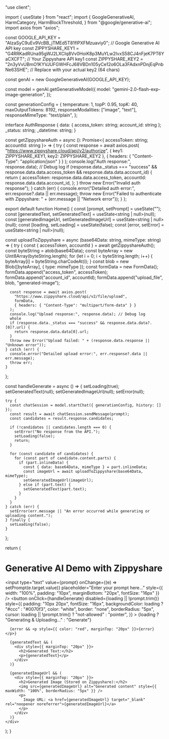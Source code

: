 "use client";

import { useState } from "react";
import {
  GoogleGenerativeAI,
  HarmCategory,
  HarmBlockThreshold,
} from "@google/generative-ai";
import axios from "axios";

const GOOGLE_API_KEY = "AIzaSyC9uEv9VcBB_jTMEd5T81flPXFMzuaviy0"; // Google Generative AI API key
const ZIPPYSHARE_KEY1 = "G4RRKadRUna95gWJ2LXCIq8Vv0HoiK8p3MuYLw2IvxS58CJ4nFjeK7PT6YaCXCFT"; // Your Zippyshare API key1
const ZIPPYSHARE_KEY2 = "2n3yVvUBmO1KYVJUFGWHFcJ68VBDn105yCe12o6OLa3FAdxnPDnjEqPnbNe63SHE"; // Replace with your actual key2 (64 chars)

const genAI = new GoogleGenerativeAI(GOOGLE_API_KEY);

const model = genAI.getGenerativeModel({
  model: "gemini-2.0-flash-exp-image-generation",
});

const generationConfig = {
  temperature: 1,
  topP: 0.95,
  topK: 40,
  maxOutputTokens: 8192,
  responseModalities: ["image", "text"],
  responseMimeType: "text/plain",
};

interface AuthResponse {
  data: { access_token: string; account_id: string };
  _status: string;
  _datetime: string;
}

const getZippyshareAuth = async (): Promise<{ accessToken: string; accountId: string }> => {
  try {
    const response = await axios.post<AuthResponse>(
      "https://www.zippyshare.cloud/api/v2/authorize",
      { key1: ZIPPYSHARE_KEY1, key2: ZIPPYSHARE_KEY2 },
      { headers: { "Content-Type": "application/json" } }
    );
    console.log("Auth response:", response.data); // Debug log
    if (response.data._status === "success" && response.data.data.access_token && response.data.data.account_id) {
      return {
        accessToken: response.data.data.access_token,
        accountId: response.data.data.account_id,
      };
    }
    throw new Error("Invalid auth response");
  } catch (err) {
    console.error("Detailed auth error:", err.response?.data || err.message);
    throw new Error("Failed to authenticate with Zippyshare: " + (err.message || "Network error"));
  }
};

export default function Home() {
  const [prompt, setPrompt] = useState<string>("");
  const [generatedText, setGeneratedText] = useState<string | null>(null);
  const [generatedImageUrl, setGeneratedImageUrl] = useState<string | null>(null);
  const [loading, setLoading] = useState<boolean>(false);
  const [error, setError] = useState<string | null>(null);

  const uploadToZippyshare = async (base64Data: string, mimeType: string) => {
    try {
      const { accessToken, accountId } = await getZippyshareAuth();
      const byteString = atob(base64Data);
      const byteArray = new Uint8Array(byteString.length);
      for (let i = 0; i < byteString.length; i++) {
        byteArray[i] = byteString.charCodeAt(i);
      }
      const blob = new Blob([byteArray], { type: mimeType });
      const formData = new FormData();
      formData.append("access_token", accessToken);
      formData.append("account_id", accountId);
      formData.append("upload_file", blob, "generated-image");

      const response = await axios.post(
        "https://www.zippyshare.cloud/api/v2/file/upload",
        formData,
        { headers: { "Content-Type": "multipart/form-data" } }
      );
      console.log("Upload response:", response.data); // Debug log
      whole
      if (response.data._status === "success" && response.data.data?.[0]?.url) {
        return response.data.data[0].url;
      }
      throw new Error("Upload failed: " + (response.data.response || "Unknown error"));
    } catch (err) {
      console.error("Detailed upload error:", err.response?.data || err.message);
      throw err;
    }
  };

  const handleGenerate = async () => {
    setLoading(true);
    setGeneratedText(null);
    setGeneratedImageUrl(null);
    setError(null);

    try {
      const chatSession = model.startChat({ generationConfig, history: [] });
      const result = await chatSession.sendMessage(prompt);
      const candidates = result.response.candidates;

      if (!candidates || candidates.length === 0) {
        setError("No response from the API.");
        setLoading(false);
        return;
      }

      for (const candidate of candidates) {
        for (const part of candidate.content.parts) {
          if (part.inlineData) {
            const { data: base64Data, mimeType } = part.inlineData;
            const imageUrl = await uploadToZippyshare(base64Data, mimeType);
            setGeneratedImageUrl(imageUrl);
          } else if (part.text) {
            setGeneratedText(part.text);
          }
        }
      }
    } catch (err) {
      setError(err.message || "An error occurred while generating or uploading content.");
    } finally {
      setLoading(false);
    }
  };

  return (
    <div className="min-w-full h-full overflow-x-hidden overflow-y-auto p-10 pt-24">
      <h1>Generative AI Demo with Zippyshare</h1>
      <input
        type="text"
        value={prompt}
        onChange={(e) => setPrompt(e.target.value)}
        placeholder="Enter your prompt here..."
        style={{ width: "100%", padding: "10px", marginBottom: "20px", fontSize: "16px" }}
      />
      <button
        onClick={handleGenerate}
        disabled={loading || !prompt.trim()}
        style={{
          padding: "10px 20px",
          fontSize: "16px",
          backgroundColor: loading ? "#ccc" : "#0070f3",
          color: "white",
          border: "none",
          borderRadius: "5px",
          cursor: loading || !prompt.trim() ? "not-allowed" : "pointer",
        }}
      >
        {loading ? "Generating & Uploading..." : "Generate"}
      </button>

      {error && <p style={{ color: "red", marginTop: "20px" }}>{error}</p>}

      {generatedText && (
        <div style={{ marginTop: "20px" }}>
          <h2>Generated Text:</h2>
          <p>{generatedText}</p>
        </div>
      )}

      {generatedImageUrl && (
        <div style={{ marginTop: "20px" }}>
          <h2>Generated Image (Stored on Zippyshare):</h2>
          <img src={generatedImageUrl} alt="Generated content" style={{ maxWidth: "100%", borderRadius: "5px" }} />
          <p>
            Image URL: <a href={generatedImageUrl} target="_blank" rel="noopener noreferrer">{generatedImageUrl}</a>
          </p>
        </div>
      )}
    </div>
  );
}